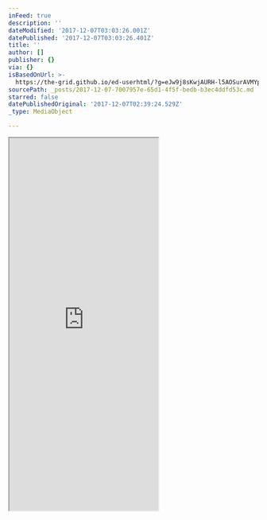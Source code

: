 ```yaml
---
inFeed: true
description: ''
dateModified: '2017-12-07T03:03:26.001Z'
datePublished: '2017-12-07T03:03:26.401Z'
title: ''
author: []
publisher: {}
via: {}
isBasedOnUrl: >-
  https://the-grid.github.io/ed-userhtml/?g=eJw9j8sKwjAURH-l5AOSurAVMYpaxWIp-AJ1I7X3NokYI0m04tf7dnmGmWGmoypbaAycLTmR3p9dmzEwpaPCGHFEWhrNKmO1Y8CQNcb99DzLFjDZ5LI4xGmWLH10celocBN6PozrRT1Y51vh01Z-TzYKpqvDeifYVWH9qumh3iMAAvf2giSoFXjJSRyFJJCohPScNMMnvGftjQW0nDxZF1ao08_yF775kHQzU4A6CUpph31OdR8N0EsV
sourcePath: _posts/2017-12-07-7007957e-65d1-4f5f-bedb-b3ec4ddfd53c.md
starred: false
datePublishedOriginal: '2017-12-07T02:39:24.529Z'
_type: MediaObject

---
```

<iframe src="https://the-grid.github.io/ed-userhtml/?g=eJw9j9kKwjAURH-l5AOS-uKGUdQqFkvBDdQXaXuvScSYkqRW_Hp3H88wM8z01NFmGgNnC06k96XrMgamcFQYI85IC6PZ0VjtGDBkjekwLhfJCma7VGanVpxEa9-sXDwZ3YRejlv1qh5t073wcTu9RzsF881pexDsqrB-1QxQ5wiAwL2tkAS1Ai856YQhCSQqIT0nzRe8Z-XGAlpOnqwzK9TlZ_kL33xI-onJQF0EpbTHPqf6DwzHSxI" height="750" style=""></iframe>